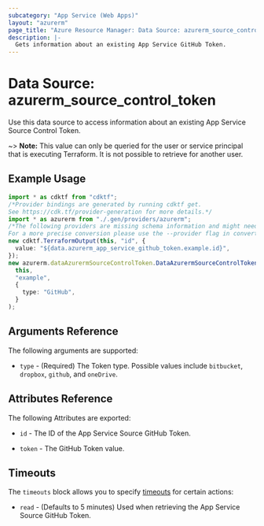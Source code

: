 ```yaml
---
subcategory: "App Service (Web Apps)"
layout: "azurerm"
page_title: "Azure Resource Manager: Data Source: azurerm_source_control_token"
description: |-
  Gets information about an existing App Service GitHub Token.
---
```


# Data Source: azurerm\_source\_control\_token

Use this data source to access information about an existing App Service Source Control Token.

\~> **Note:** This value can only be queried for the user or service principal that is executing Terraform. It is not possible to retrieve for another user.

## Example Usage

```typescript
import * as cdktf from "cdktf";
/*Provider bindings are generated by running cdktf get.
See https://cdk.tf/provider-generation for more details.*/
import * as azurerm from "./.gen/providers/azurerm";
/*The following providers are missing schema information and might need manual adjustments to synthesize correctly: azurerm.
For a more precise conversion please use the --provider flag in convert.*/
new cdktf.TerraformOutput(this, "id", {
  value: "${data.azurerm_app_service_github_token.example.id}",
});
new azurerm.dataAzurermSourceControlToken.DataAzurermSourceControlToken(
  this,
  "example",
  {
    type: "GitHub",
  }
);

```

## Arguments Reference

The following arguments are supported:

* `type` - (Required) The Token type. Possible values include `bitbucket`, `dropbox`, `github`, and `oneDrive`.

## Attributes Reference

The following Attributes are exported:

*   `id` - The ID of the App Service Source GitHub Token.

*   `token` - The GitHub Token value.

## Timeouts

The `timeouts` block allows you to specify [timeouts](https://www.terraform.io/language/resources/syntax#operation-timeouts) for certain actions:

* `read` - (Defaults to 5 minutes) Used when retrieving the App Service Source GitHub Token.
